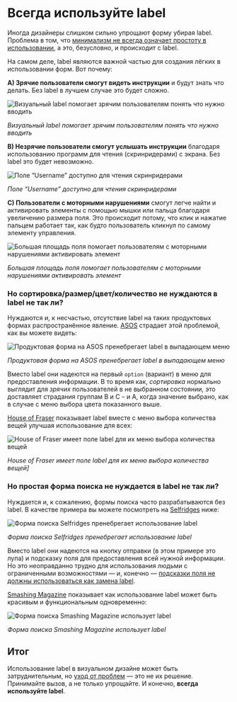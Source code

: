 # Всегда используйте label

Иногда дизайнеры слишком сильно упрощают форму убирая label. Проблема в том, что [минимализм не всегда означает простоту в использовании](http://uxmyths.com/post/115783813605/myth-34-simple-minimal), а это, безусловно, и происходит с label.

На самом деле, label являются важной частью для создания лёгких в использовании форм. Вот почему:

**A) Зрячие пользователи смогут видеть инструкции** и будут знать что делать. Без label в лучшем случае это будет сложно.

![Визуальный label помогает зрячим пользователям понять что нужно вводить](https://cdn-images-1.medium.com/max/1600/1*BMAiFtt8aLlr2XMcTEjjuA.png "Визуальный label помогает зрячим пользователям понять что нужно вводить")

*Визуальный label помогает зрячим пользователям понять что нужно вводить*

**B) Незрячие пользователи смогут услышать инструкции** благодаря использованию программ для чтения (скринридерами) с экрана. Без label это будет невозможно.

![Поле “Username” доступно для чтения скринридерами](https://cdn-images-1.medium.com/max/1600/1*BMAiFtt8aLlr2XMcTEjjuA.png "Поле “Username” доступно для чтения скринридерами")

*Поле “Username” доступно для чтения скринридерами*

**С) Пользователи с моторными нарушениями** смогут легче найти и активировать элементы с помощью мышки или пальца благодаря увеличению размера поля. Это происходит потому, что клик и нажатие пальцем работает так, как будто пользователь кликнул по самому элементу управления.

![Большая площадь поля помогает пользователям с моторными нарушениями активировать элемент](https://cdn-images-1.medium.com/max/1600/1*sPGnqn_kv31iN9lvVe6WlQ.png "Большая площадь поля помогает пользователям с моторными нарушениями активировать элемент")

*Большая площадь поля помогает пользователям с моторными нарушениями активировать элемент*

### Но сортировка/размер/цвет/количество не нуждаются в label не так ли?

Нуждаются и, к несчастью, отсутствие label на таких продуктовых формах распространённое явление. [ASOS](http://www.asos.com/ASOS/ASOS-Oversized-Long-Sleeve-T-Shirt-With-Mock-Underlayer/Prod/pgeproduct.aspx?iid=6593813&cid=13084&sh=0&pge=0&pgesize=36&sort=-1&clr=Grey&totalstyles=604&gridsize=3&r=2) страдает этой проблемой, как вы можете видеть:

![Продуктовая форма на ASOS пренебрегает label в выпадающем меню](https://cdn-images-1.medium.com/max/1600/1*NTqytoLlpMia-Dd8wK6O-A.jpeg "Продуктовая форма на ASOS пренебрегает label в выпадающем меню")

*Продуктовая форма на ASOS пренебрегает label в выпадающем меню*

Вместо label они надеются на первый `option` (вариант) в меню для предоставления информации. В то время как, *сортировка* нормально выглядит для *зрячих* пользователей в не выбранном состоянии, это доставляет страдания группам B и C – и A, когда значение выбрано, как в случае с меню выбора цвета показанного выше.

[House of Fraser](http://www.houseoffraser.co.uk/on/demandware.store/Sites-hof-Site/default/Product-NotFound?pid=233780500&referer=medium%2ecom) показывает label вместе с меню выбора количества вещей улучшая использование для всех:

![House of Fraser имеет поле label для их меню выбора количества вещей](https://cdn-images-1.medium.com/max/1600/1*jQhzwEhIF4ofKTlAwIDCjQ.jpeg "House of Fraser имеет поле label для их меню выбора количества вещей")

*House of Fraser имеет поле label для их меню выбора количества вещей]*

### Но простая форма поиска не нуждается в label не так ли?

Нуждается и, к сожалению, формы поиска часто разрабатываются без label.
В качестве примера вы можете посмотреть на [Selfridges](http://www.selfridges.com/GB/en/) ниже:

![Форма поиска Selfridges пренебрегает использование label](https://cdn-images-1.medium.com/max/1600/1*AFAW1vc0PS64EtecLWgD5Q.png "Форма поиска Selfridges пренебрегает использование label")

*Форма поиска Selfridges пренебрегает использование label*

Вместо label они надеются на кнопку отправки (в этом примере это лупа) и подсказку поля для предоставления всей нужной информации. Но это неоправданно трудно для использования людьми с ограниченными возможностями — и, конечно — [подсказки поля не должны использоваться как замена label](https://medium.com/simple-human/10-reasons-why-placeholders-are-problematic-f8079412b960#.um23ha5ne).  

[Smashing Magazine](https://www.smashingmagazine.com/author/adamsilver/) показывает как использование label может быть красивым и функциональным одновременно:

![Форма поиска Smashing Magazine использует label](https://cdn-images-1.medium.com/max/1600/1*zRIcbgUHuY9Rksi2H2ICog.jpeg "Форма поиска Smashing Magazine использует label")

*Форма поиска Smashing Magazine использует label*

## Итог

Использование label в визуальном дизайне может быть затруднительным, но [уход от проблем](https://medium.com/simple-human/the-design-challenge-6b2d5346da7a#.fvb26fph9) — это не их решение. Принимайте вызов, а не только упрощайте. И конечно, **всегда используйте label**.
